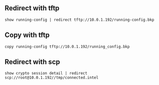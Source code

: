 ## Redirect with tftp
```
show running-config | redirect tftp://10.0.1.192/running-config.bkp
```
## Copy with tftp
```
copy running-config tftp://10.0.1.192/running_config.bkp
```
## Redirect with scp
```
show crypto session detail | redirect scp://root@10.0.1.192//tmp/connected.intel
```

